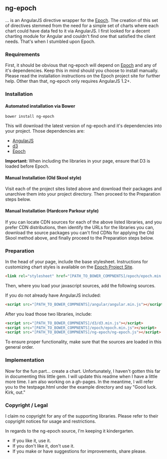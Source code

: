 ## ng-epoch

... is an AngularJS directive wrapper for the [Epoch](https://github.com/fastly/epoch).
The creation of this set of directives stemmed from the need for a simple set of
charts where each chart could have data fed to it via AngularJS. I first looked
for a decent charting module for Angular and couldn't find one that satisfied the
client needs. That's when I stumbled upon Epoch.

### Requirements

First, it should be obvious that ng-epoch will depend on [Epoch](https://github.com/fastly/epoch)
and any of it's dependencies. Keep this in mind should you choose to install
manually. Please read the installation instructions on the Epoch project site
for further help. Other than that, ng-epoch only requires AngularJS 1.2+.

### Installation

#### Automated installation via Bower

```
bower install ng-epoch
```

This will download the latest version of ng-epoch and it's dependencies into
your project. Those dependencies are:

* [AngularJS](https://angularjs.org/)
* [d3](https://github.com/mbostock/d3)
* [Epoch](https://github.com/fastly/epoch)

**Important:** When including the libraries in your page, ensure that D3 is
loaded before Epoch.

#### Manual Installation (Old Skool style)

Visit each of the project sites listed above and download their packages and
unarchive them into your project directory. Then proceed to the Preparation
steps below.

#### Manual Installation (Hardcore Parkour style)

If you can locate CDN sources for each of the above listed libraries, and you
prefer CDN distributions, then identify the URLs for the libraries you can,
download the source packages you can't find CDNs for applying the Old Skool
method above, and finally proceed to the Preparation steps below.

### Preparation

In the head of your page, include the base stylesheet. Instructions for customizing
chart styles is available on the [Epoch Project Site](http://fastly.github.io/epoch).

```html
<link rel="stylesheet" href="[PATH_TO_BOWER_COMPNENTS]/epoch/epoch.min.css" />
```

Then, where you load your javascript sources, add the following sources.

If you do not already have AngularJS included:

```html
<script src="[PATH_TO_BOWER_COMPNENTS]/angular/angular.min.js"></script>
```

After you load those two libraries, include:

```html
<script src="[PATH_TO_BOWER_COMPNENTS]/d3/d3.min.js"></script>
<script src="[PATH_TO_BOWER_COMPNENTS]/epoch/epoch.min.js"></script>
<script src="[PATH_TO_BOWER_COMPNENTS]/ng-epoch/ng-epoch.js"></script>
```

To ensure proper functionality, make sure that the sources are loaded in this
general order.

### Implementation

Now for the fun part... create a chart. Unfortunately, I haven't gotten this far
in documenting this little gem. I will update this readme when I have a little
more time. I am also working on a gh-pages. In the meantime, I will refer you
to the testpage.html under the example directory and say "Good luck. Kirk, out."

### Copyright / Legal

I claim no copyright for any of the supporting libraries. Please refer to their
copyright notices for usage and restrictions.

In regards to the ng-epoch source, I'm keeping it kindergarten.

* If you like it, use it.
* If you don't like it, don't use it.
* If you make or have suggestions for improvements, share please.
